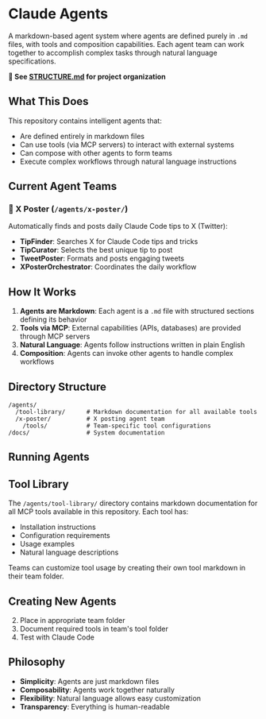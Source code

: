 # Claude Agents

A markdown-based agent system where agents are defined purely in `.md` files, with tools and composition capabilities. Each agent team can work together to accomplish complex tasks through natural language specifications.

**📁 See [STRUCTURE.md](STRUCTURE.md) for project organization**

## What This Does

This repository contains intelligent agents that:

- Are defined entirely in markdown files
- Can use tools (via MCP servers) to interact with external systems
- Can compose with other agents to form teams
- Execute complex workflows through natural language instructions

## Current Agent Teams

### 📱 X Poster (`/agents/x-poster/`)

Automatically finds and posts daily Claude Code tips to X (Twitter):

- **TipFinder**: Searches X for Claude Code tips and tricks
- **TipCurator**: Selects the best unique tip to post
- **TweetPoster**: Formats and posts engaging tweets
- **XPosterOrchestrator**: Coordinates the daily workflow

## How It Works

1. **Agents are Markdown**: Each agent is a `.md` file with structured sections defining its behavior
2. **Tools via MCP**: External capabilities (APIs, databases) are provided through MCP servers
3. **Natural Language**: Agents follow instructions written in plain English
4. **Composition**: Agents can invoke other agents to handle complex workflows

## Directory Structure

```
/agents/
  /tool-library/      # Markdown documentation for all available tools
  /x-poster/          # X posting agent team
    /tools/           # Team-specific tool configurations
/docs/                # System documentation
```

## Running Agents

## Tool Library

The `/agents/tool-library/` directory contains markdown documentation for all MCP tools available in this repository. Each tool has:

- Installation instructions
- Configuration requirements
- Usage examples
- Natural language descriptions

Teams can customize tool usage by creating their own tool markdown in their team folder.

## Creating New Agents

2. Place in appropriate team folder
3. Document required tools in team's tool folder
4. Test with Claude Code

## Philosophy

- **Simplicity**: Agents are just markdown files
- **Composability**: Agents work together naturally
- **Flexibility**: Natural language allows easy customization
- **Transparency**: Everything is human-readable
